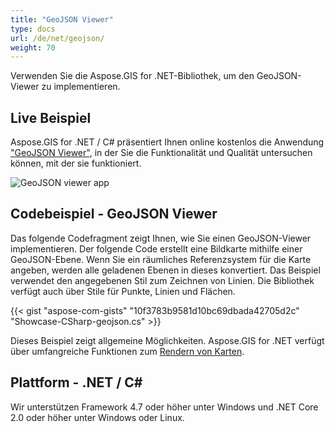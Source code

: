 ```yaml
---
title: "GeoJSON Viewer"
type: docs
url: /de/net/geojson/
weight: 70
---
```


Verwenden Sie die Aspose.GIS for .NET-Bibliothek, um den GeoJSON-Viewer zu implementieren.

## **Live Beispiel**

Aspose.GIS for .NET / C# präsentiert Ihnen online kostenlos die Anwendung ["GeoJSON Viewer"](https://products.aspose.app/gis/viewer/geojson), in der Sie die Funktionalität und Qualität untersuchen können, mit der sie funktioniert.

![GeoJSON viewer app](viewer.png)

## **Codebeispiel - GeoJSON Viewer**

Das folgende Codefragment zeigt Ihnen, wie Sie einen GeoJSON-Viewer implementieren. Der folgende Code erstellt eine Bildkarte mithilfe einer GeoJSON-Ebene. Wenn Sie ein räumliches Referenzsystem für die Karte angeben, werden alle geladenen Ebenen in dieses konvertiert.
Das Beispiel verwendet den angegebenen Stil zum Zeichnen von Linien. Die Bibliothek verfügt auch über Stile für Punkte, Linien und Flächen.

{{< gist "aspose-com-gists" "10f3783b9581d10bc69dbada42705d2c" "Showcase-CSharp-geojson.cs" >}}

Dieses Beispiel zeigt allgemeine Möglichkeiten. Aspose.GIS for .NET verfügt über umfangreiche Funktionen zum [Rendern von Karten](https://docs.aspose.com/gis/net/map-rendering/).

## **Plattform - .NET / C#**

Wir unterstützen Framework 4.7 oder höher unter Windows und .NET Core 2.0 oder höher unter Windows oder Linux.
